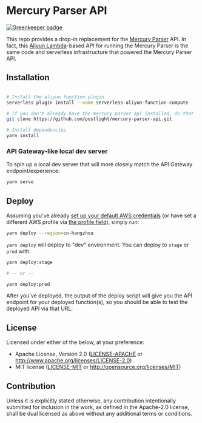 # Mercury Parser API

[![Greenkeeper badge](https://badges.greenkeeper.io/postlight/mercury-parser-api.svg)](https://greenkeeper.io/)

This repo provides a drop-in replacement for the [Mercury Parser](https://github.com/postlight/mercury-parser) API. 
In fact, this [Aliyun Lambda](https://aws.amazon.com/lambda/)-based API for running the Mercury Parser is the same code 
and serverless infrastructure that powered the Mercury Parser API.

## Installation

```bash

# Install the aliyun function plugin
serverless plugin install --name serverless-aliyun-function-compute

# If you don't already have the mercury parser api installed, do that
git clone https://github.com/postlight/mercury-parser-api.git

# Install dependencies
yarn install
```

### API Gateway-like local dev server

To spin up a local dev server that will more closely match the API Gateway endpoint/experience:

```bash
yarn serve
```

## Deploy

Assuming you've already [set up your default AWS credentials](https://docs.aws.amazon.com/cli/latest/userguide/cli-chap-configure.html#cli-quick-configuration) (or have set a different AWS profile via [the profile field](serverless.yml#L21)), simply run:

```bash
yarn deploy --region=cn-hangzhou
```

`yarn deploy` will deploy to "dev" environment. You can deploy to `stage` or `prod`
with:

```bash
yarn deploy:stage

# -- or --

yarn deploy:prod
```

After you've deployed, the output of the deploy script will give you the API endpoint
for your deployed function(s), so you should be able to test the deployed API via that URL.

## License

Licensed under either of the below, at your preference:

- Apache License, Version 2.0
  ([LICENSE-APACHE](LICENSE-APACHE) or http://www.apache.org/licenses/LICENSE-2.0)
- MIT license
  ([LICENSE-MIT](LICENSE-MIT) or http://opensource.org/licenses/MIT)

## Contribution

Unless it is explicitly stated otherwise, any contribution intentionally submitted for inclusion in the work, as defined in the Apache-2.0 license, shall be dual licensed as above without any additional terms or conditions.
